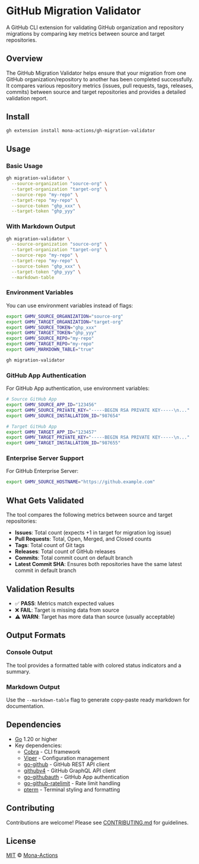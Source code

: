 # GitHub Migration Validator

A GitHub CLI extension for validating GitHub organization and repository migrations by comparing key metrics between source and target repositories.

## Overview

The GitHub Migration Validator helps ensure that your migration from one GitHub organization/repository to another has been completed successfully. It compares various repository metrics (issues, pull requests, tags, releases, commits) between source and target repositories and provides a detailed validation report.

## Install

```bash
gh extension install mona-actions/gh-migration-validator
```

## Usage

### Basic Usage

```bash
gh migration-validator \
  --source-organization "source-org" \
  --target-organization "target-org" \
  --source-repo "my-repo" \
  --target-repo "my-repo" \
  --source-token "ghp_xxx" \
  --target-token "ghp_yyy"
```

### With Markdown Output

```bash
gh migration-validator \
  --source-organization "source-org" \
  --target-organization "target-org" \
  --source-repo "my-repo" \
  --target-repo "my-repo" \
  --source-token "ghp_xxx" \
  --target-token "ghp_yyy" \
  --markdown-table
```

### Environment Variables

You can use environment variables instead of flags:

```bash
export GHMV_SOURCE_ORGANIZATION="source-org"
export GHMV_TARGET_ORGANIZATION="target-org" 
export GHMV_SOURCE_TOKEN="ghp_xxx"
export GHMV_TARGET_TOKEN="ghp_yyy"
export GHMV_SOURCE_REPO="my-repo"
export GHMV_TARGET_REPO="my-repo"
export GHMV_MARKDOWN_TABLE="true"

gh migration-validator
```

### GitHub App Authentication

For GitHub App authentication, use environment variables:

```bash
# Source GitHub App
export GHMV_SOURCE_APP_ID="123456"
export GHMV_SOURCE_PRIVATE_KEY="-----BEGIN RSA PRIVATE KEY-----\n..."
export GHMV_SOURCE_INSTALLATION_ID="987654"

# Target GitHub App  
export GHMV_TARGET_APP_ID="123457"
export GHMV_TARGET_PRIVATE_KEY="-----BEGIN RSA PRIVATE KEY-----\n..."
export GHMV_TARGET_INSTALLATION_ID="987655"
```

### Enterprise Server Support

For GitHub Enterprise Server:

```bash
export GHMV_SOURCE_HOSTNAME="https://github.example.com"
```

## What Gets Validated

The tool compares the following metrics between source and target repositories:

- **Issues**: Total count (expects +1 in target for migration log issue)
- **Pull Requests**: Total, Open, Merged, and Closed counts
- **Tags**: Total count of Git tags
- **Releases**: Total count of GitHub releases
- **Commits**: Total commit count on default branch
- **Latest Commit SHA**: Ensures both repositories have the same latest commit in default branch

## Validation Results

- ✅ **PASS**: Metrics match expected values
- ❌ **FAIL**: Target is missing data from source
- ⚠️ **WARN**: Target has more data than source (usually acceptable)

## Output Formats

### Console Output
The tool provides a formatted table with colored status indicators and a summary.

### Markdown Output
Use the `--markdown-table` flag to generate copy-paste ready markdown for documentation.

## Dependencies

- [Go](https://golang.org/doc/install) 1.20 or higher
- Key dependencies:
  - [Cobra](https://github.com/spf13/cobra) - CLI framework
  - [Viper](https://github.com/spf13/viper) - Configuration management
  - [go-github](https://github.com/google/go-github) - GitHub REST API client
  - [githubv4](https://github.com/shurcooL/githubv4) - GitHub GraphQL API client
  - [go-githubauth](https://github.com/jferrl/go-githubauth) - GitHub App authentication
  - [go-github-ratelimit](https://github.com/gofri/go-github-ratelimit) - Rate limit handling
  - [pterm](https://github.com/pterm/pterm) - Terminal styling and formatting

## Contributing

Contributions are welcome! Please see [CONTRIBUTING.md](.github/contributing.md) for guidelines.

## License

[MIT](./LICENSE) © [Mona-Actions](https://github.com/mona-actions)